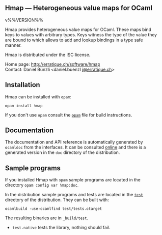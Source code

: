 Hmap — Heterogeneous value maps for OCaml
-------------------------------------------------------------------------------
v%%VERSION%%

Hmap provides heterogeneous value maps for OCaml. These maps bind keys
to values with arbitrary types. Keys witness the type of the value
they are bound to which allows to add and lookup bindings in a type
safe manner.

Hmap is distributed under the ISC license.

Home page: http://erratique.ch/software/hmap  
Contact: Daniel Bünzli <daniel.buenzl i@erratique.ch>

## Installation

Hmap can be installed with `opam`:

    opam install hmap

If you don't use `opam` consult the [`opam`](opam) file for build
instructions.

## Documentation

The documentation and API reference is automatically generated by
`ocamldoc` from the interfaces. It can be consulted [online][doc]
and there is a generated version in the `doc` directory of the
distribution.

[doc]: http://erratique.ch/software/hmap/doc

## Sample programs

If you installed Hmap with `opam` sample programs are located in
the directory `opam config var hmap:doc`.

In the distribution sample programs and tests are located in the
[`test`](test) directory of the distribution. They can be built with:

    ocamlbuild -use-ocamlfind test/tests.otarget

The resulting binaries are in `_build/test`.

- `test.native` tests the library, nothing should fail.
